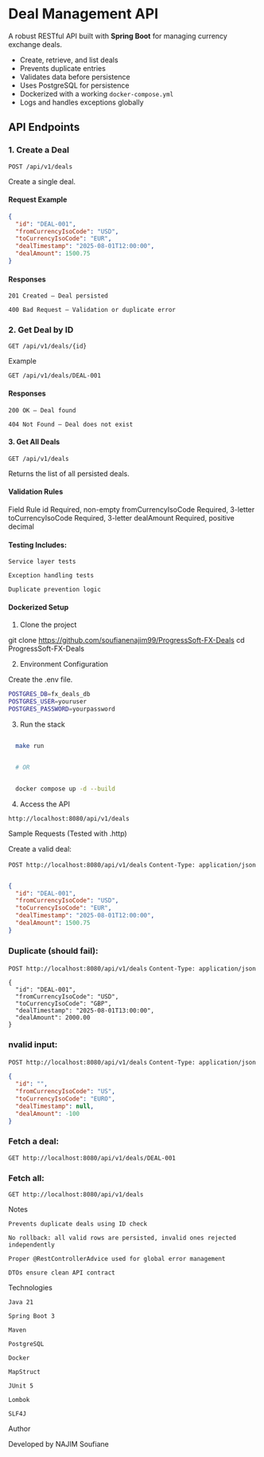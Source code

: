 # Deal Management API

A robust RESTful API built with **Spring Boot** for managing currency exchange deals.

- Create, retrieve, and list deals
- Prevents duplicate entries
- Validates data before persistence
- Uses PostgreSQL for persistence
- Dockerized with a working `docker-compose.yml`
- Logs and handles exceptions globally

## API Endpoints

### 1. Create a Deal
`POST /api/v1/deals`

Create a single deal.

#### Request Example
```json
{
  "id": "DEAL-001",
  "fromCurrencyIsoCode": "USD",
  "toCurrencyIsoCode": "EUR",
  "dealTimestamp": "2025-08-01T12:00:00",
  "dealAmount": 1500.75
}
  ```
#### Responses

    201 Created – Deal persisted

    400 Bad Request – Validation or duplicate error

### 2. Get Deal by ID

`GET /api/v1/deals/{id}`

Example

`GET /api/v1/deals/DEAL-001`

#### Responses

    200 OK – Deal found

    404 Not Found – Deal does not exist

#### 3. Get All Deals

`GET /api/v1/deals`

Returns the list of all persisted deals.

#### Validation Rules

Field	Rule
id	Required, non-empty
fromCurrencyIsoCode	Required, 3-letter
toCurrencyIsoCode	Required, 3-letter
dealAmount	Required, positive decimal

#### Testing Includes:

    Service layer tests

    Exception handling tests

    Duplicate prevention logic

#### Dockerized Setup
1. Clone the project

git clone https://github.com/soufianenajim99/ProgressSoft-FX-Deals
cd ProgressSoft-FX-Deals

2. Environment Configuration

Create the .env file.

 ```bash
POSTGRES_DB=fx_deals_db
POSTGRES_USER=youruser
POSTGRES_PASSWORD=yourpassword
   ```

3. Run the stack

 ```bash

   make run


   # OR


   docker compose up -d --build

   ```

4. Access the API

`http://localhost:8080/api/v1/deals`

 Sample Requests (Tested with .http)

Create a valid deal:

`POST http://localhost:8080/api/v1/deals`
`Content-Type: application/json`
```json

{
  "id": "DEAL-001",
  "fromCurrencyIsoCode": "USD",
  "toCurrencyIsoCode": "EUR",
  "dealTimestamp": "2025-08-01T12:00:00",
  "dealAmount": 1500.75
}
```
### Duplicate (should fail):

`POST http://localhost:8080/api/v1/deals`
`Content-Type: application/json`

```
{
  "id": "DEAL-001",
  "fromCurrencyIsoCode": "USD",
  "toCurrencyIsoCode": "GBP",
  "dealTimestamp": "2025-08-01T13:00:00",
  "dealAmount": 2000.00
}
```
### nvalid input:

`POST http://localhost:8080/api/v1/deals`
`Content-Type: application/json`
```json
{
  "id": "",
  "fromCurrencyIsoCode": "US",
  "toCurrencyIsoCode": "EURO",
  "dealTimestamp": null,
  "dealAmount": -100
}
```
### Fetch a deal:

`GET http://localhost:8080/api/v1/deals/DEAL-001`

### Fetch all:

`GET http://localhost:8080/api/v1/deals`


 Notes

    Prevents duplicate deals using ID check

    No rollback: all valid rows are persisted, invalid ones rejected independently

    Proper @RestControllerAdvice used for global error management

    DTOs ensure clean API contract

 Technologies

    Java 21

    Spring Boot 3

    Maven

    PostgreSQL

    Docker

    MapStruct

    JUnit 5

    Lombok

    SLF4J

 Author

Developed by NAJIM Soufiane